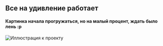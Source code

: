 ## Все на удивление работает
#### Картинка начала прогружаться, но на малый процент, ждать было лень :р
![Иллюстрация к проекту]([https://github.com/lizachi1/vasileva_YP4/blob/main/3840-2160-sample.jpg])
